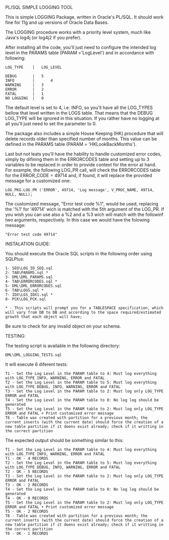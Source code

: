 PL/SQL SIMPLE LOGGING TOOL

This is simple LOGGING Package, written in Oracle's PL/SQL. It should work fine for 11g and up versions of Oracle Data Bases.

The LOGGING procedure works with a priority level system, much like Java's log4j (or log4j2 if you prefer).

After installing all the code, you'll just need to configure the intended log level in the PARAMS table (PARAM ='LogLevel') and in accordance with following:

	LOG_TYPE	|	LOG_LEVEL

	DEBUG		|	5
	INFO		|   	4
	WARNING		|	3
	ERROR 		|	2
	FATAL		|	1
	NO LOGGING 	|	0

The default level is set to 4, i.e. INFO, so you'll have all the LOG_TYPES bellow that level written in the LOGS table. That means that the DEBUG LOG_TYPE will be ignored in this situation. If you rather have no logging at all you'll just need to set the parameter to 0.

The package also includes a simple House Keeping (HK) procedure that will delete records older than specified number of months. This value can be defined in the PARAMS table (PARAM = 'HKLookBackMonths').

Last but not leats you'll have the hability to handle customized error codes, simply by difining them in the ERRORCODES table and setting up to 3 variables to be replaced in order to provide context for the error at hand. For example, the following LOG_PR call, will check the ERRORCODES table for the ERROR_CODE = 49714 and, if found, it will replace the provided message for a customized one:

	LOG_PKG.LOG_PR ('ERROR', 49714, 'Log message', V_PROC_NAME, 49714, NULL, NULL);

The customized message, "Error test code %1", would be used, replacing the '%1' for '49714' wich is matched with the 5th argument of the LOG_PR. If you wish you can use also a %2 and a %3 wich will match with the followinf two arguments, respectively. In this case we would have the folowing message:

	"Error test code 49714"


INSTALATION GUIDE:

You should execute the Oracle SQL scripts in the following order using SQLPlus:

	1- SEQ\LOG_ID_SEQ.sql
	2- TAB\PARAMS.sql *
	3- DML\DML_PARAMS.sql
	4- TAB\ERRORCODES.sql *
	5- DML\DML_ERRORCODES.sql
	6- TAB\LOGS.sql *
	7- IDX\LGS_IDX1.sql *
	8- PCK\LOG_PCK.sql 

	* - This scripts will prompt you for a TABLESPACE specification, which will vary from DB to DB and according to the space required/estimated growth that each object will have;

Be sure to check for any invalid object on your schema.

TESTING:

The testing script is available in the following directory:

	DML\DML_LOGGING_TESTS.sql

It will execute 6 diferent tests:

	T1 - Set the Log Level in the PARAM table to 4: Must log everything with LOG_TYPE INFO, WARNING, ERROR and FATAL
	T2 - Set the Log Level in the PARAM table to 5: Must log everything with LOG_TYPE DEBUG, INFO, WARNING, ERROR and FATAL
	T3 - Set the Log Level in the PARAM table to 2: Must log only LOG_TYPE ERROR and FATAL
	T4 - Set the Log Level in the PARAM table to 0: No log log should be generated
	T5 - Set the Log Level in the PARAM table to 2: Must log only LOG_TYPE ERROR and FATAL + Print customized error message
	T6 - Table was created with partition for a previous month; the current inserts (with the current date) should force the creation of a new table partition if it doens exist already; check if it writting in the correct partition

The expected output should be something similar to this:

	T1 - Set the Log Level in the PARAM table to 4: Must log everything with LOG_TYPE INFO, WARNING, ERROR and FATAL
	T1 - OK - 4 RECORDS
	T2 - Set the Log Level in the PARAM table to 5: Must log everything with LOG_TYPE DEBUG, INFO, WARNING, ERROR and FATAL
	T2 - OK - 5 RECORDS
	T3 - Set the Log Level in the PARAM table to 2: Must log only LOG_TYPE ERROR and FATAL
	T3 - OK - 2 RECORDS
	T4 - Set the Log Level in the PARAM table to 0: No log log should be generated
	T4 - OK - 0 RECORDS
	T5 - Set the Log Level in the PARAM table to 2: Must log only LOG_TYPE ERROR and FATAL + Print customized error message
	T5 - OK - 2 RECORDS
	T6 - Table was created with partition for a previous month; the current inserts (with the current date) should force the creation of a new table partition if it doens exist already; check if it writting in the correct partition
	T6 - OK - 1 RECORDS
